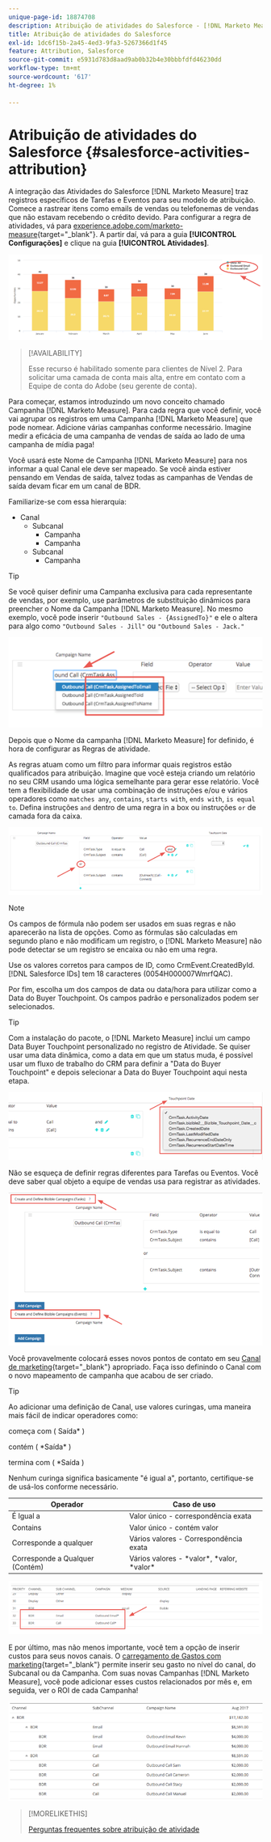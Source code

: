 ```yaml
---
unique-page-id: 18874708
description: Atribuição de atividades do Salesforce - [!DNL Marketo Measure]
title: Atribuição de atividades do Salesforce
exl-id: 1dc6f15b-2a45-4ed3-9fa3-5267366d1f45
feature: Attribution, Salesforce
source-git-commit: e5931d783d8aad9ab0b32b4e30bbbfdfd46230dd
workflow-type: tm+mt
source-wordcount: '617'
ht-degree: 1%

---
```


# Atribuição de atividades do Salesforce {#salesforce-activities-attribution}

A integração das Atividades do Salesforce [!DNL Marketo Measure] traz registros específicos de Tarefas e Eventos para seu modelo de atribuição. Comece a rastrear itens como emails de vendas ou telefonemas de vendas que não estavam recebendo o crédito devido. Para configurar a regra de atividades, vá para [experience.adobe.com/marketo-measure](https://experience.adobe.com/marketo-measure){target="_blank"}. A partir daí, vá para a guia **[!UICONTROL Configurações]** e clique na guia **[!UICONTROL Atividades]**.

![](assets/1.png)

>[!AVAILABILITY]
>
>Esse recurso é habilitado somente para clientes de Nível 2. Para solicitar uma camada de conta mais alta, entre em contato com a Equipe de conta do Adobe (seu gerente de conta).

Para começar, estamos introduzindo um novo conceito chamado Campanha [!DNL Marketo Measure]. Para cada regra que você definir, você vai agrupar os registros em uma Campanha [!DNL Marketo Measure] que pode nomear. Adicione várias campanhas conforme necessário. Imagine medir a eficácia de uma campanha de vendas de saída ao lado de uma campanha de mídia paga!

Você usará este Nome de Campanha [!DNL Marketo Measure] para nos informar a qual Canal ele deve ser mapeado. Se você ainda estiver pensando em Vendas de saída, talvez todas as campanhas de Vendas de saída devam ficar em um canal de BDR.

Familiarize-se com essa hierarquia:

* Canal
   * Subcanal
      * Campanha
      * Campanha
   * Subcanal
      * Campanha

>[!TIP]
>
>Se você quiser definir uma Campanha exclusiva para cada representante de vendas, por exemplo, use parâmetros de substituição dinâmicos para preencher o Nome da Campanha [!DNL Marketo Measure]. No mesmo exemplo, você pode inserir `"Outbound Sales - {AssignedTo}"` e ele o altera para algo como `"Outbound Sales - Jill"` ou `"Outbound Sales - Jack."`

![](assets/2.png)

Depois que o Nome da campanha [!DNL Marketo Measure] for definido, é hora de configurar as Regras de atividade.

As regras atuam como um filtro para informar quais registros estão qualificados para atribuição. Imagine que você esteja criando um relatório no seu CRM usando uma lógica semelhante para gerar esse relatório. Você tem a flexibilidade de usar uma combinação de instruções e/ou e vários operadores como `matches any`, `contains`, `starts with`, `ends with`, `is equal to`. Defina instruções `and` dentro de uma regra in a box ou instruções `or` de camada fora da caixa.

![](assets/3.png)

>[!NOTE]
>
>Os campos de fórmula não podem ser usados em suas regras e não aparecerão na lista de opções. Como as fórmulas são calculadas em segundo plano e não modificam um registro, o [!DNL Marketo Measure] não pode detectar se um registro se encaixa ou não em uma regra.
>
>Use os valores corretos para campos de ID, como CrmEvent.CreatedById. [!DNL Salesforce IDs] tem 18 caracteres (0054H000007WmrfQAC).

Por fim, escolha um dos campos de data ou data/hora para utilizar como a Data do Buyer Touchpoint. Os campos padrão e personalizados podem ser selecionados.

>[!TIP]
>
>Com a instalação do pacote, o [!DNL Marketo Measure] inclui um campo Data Buyer Touchpoint personalizado no registro de Atividade. Se quiser usar uma data dinâmica, como a data em que um status muda, é possível usar um fluxo de trabalho do CRM para definir a &quot;Data do Buyer Touchpoint&quot; e depois selecionar a Data do Buyer Touchpoint aqui nesta etapa.

![](assets/4.png)

Não se esqueça de definir regras diferentes para Tarefas ou Eventos. Você deve saber qual objeto a equipe de vendas usa para registrar as atividades.

![](assets/5.png)

Você provavelmente colocará esses novos pontos de contato em seu [Canal de marketing](https://experience.adobe.com/#/marketo-measure/MyAccount/Business?busView=false&id=10#/!/MyAccount/Business/Account.Settings.SettingsHome?tab=Channels.Online%20Canais){target="_blank"} apropriado. Faça isso definindo o Canal com o novo mapeamento de campanha que acabou de ser criado.

>[!TIP]
>
>Ao adicionar uma definição de Canal, use valores curingas, uma maneira mais fácil de indicar operadores como:
>
>começa com ( Saída&#42; )
>
>contém ( &#42;Saída&#42; )
>
>termina com ( &#42;Saída )
>
>Nenhum curinga significa basicamente &quot;é igual a&quot;, portanto, certifique-se de usá-los conforme necessário.

| **Operador** | **Caso de uso** |
|---|---|
| É Igual a | Valor único - correspondência exata |
| Contains | Valor único - contém valor |
| Corresponde a qualquer | Vários valores - Correspondência exata |
| Corresponde a Qualquer (Contém) | Vários valores - &#42;valor&#42;, &#42;valor, &#42;valor&#42; |

![](assets/6.png)

E por último, mas não menos importante, você tem a opção de inserir custos para seus novos canais. O [carregamento de Gastos com marketing](https://experience.adobe.com/#/marketo-measure/MyAccount/Business?busView=false&id=10#/!/MyAccount/Business/Account.Settings.SettingsHome?tab=Reporting.Marketing%20Gastos){target="_blank"} permite inserir seu gasto no nível do canal, do Subcanal ou da Campanha. Com suas novas Campanhas [!DNL Marketo Measure], você pode adicionar esses custos relacionados por mês e, em seguida, ver o ROI de cada Campanha!

![](assets/7.png)

>[!MORELIKETHIS]
>
>[Perguntas frequentes sobre atribuição de atividade](/help/advanced-marketo-measure-features/activities-attribution/activities-attribution-faq.md)
